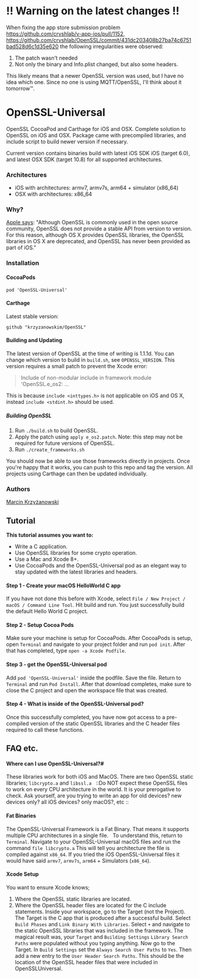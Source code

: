 # ‼️ Warning on the latest changes ‼️


When fixing the app store submission problem https://github.com/crvshlab/v-app-ios/pull/1152, https://github.com/crvshlab/OpenSSL/commit/431dc203408b27ba74c6751bad528d6c1d35e620 the following irregularities were observed:
1. The patch wasn't needed
2. Not only the binary and Info.plist changed, but also some headers.

This likely means that a newer OpenSSL version was used, but I have no idea which one. Since no one is using MQTT/OpenSSL, I'll think about it tomorrow™.

# OpenSSL-Universal

OpenSSL CocoaPod and Carthage for iOS and OSX. Complete solution to OpenSSL on iOS and OSX. Package came with precompiled libraries, and include script to build newer version if necessary.

Current version contains binaries build with latest iOS SDK iOS (target 6.0), and latest OSX SDK (target 10.8) for all supported architectures.

### Architectures

- iOS with architectures: armv7, armv7s, arm64 + simulator (x86_64)
- OSX with architectures: x86_64

### Why?

[Apple says](https://developer.apple.com/library/mac/documentation/security/Conceptual/cryptoservices/GeneralPurposeCrypto/GeneralPurposeCrypto.html):
"Although OpenSSL is commonly used in the open source community, OpenSSL does not provide a stable API from version to version. For this reason, although OS X provides OpenSSL libraries, the OpenSSL libraries in OS X are deprecated, and OpenSSL has never been provided as part of iOS."

### Installation

#### CocoaPods

````
pod 'OpenSSL-Universal'
````

#### Carthage

Latest stable version:

```
github "krzyzanowskim/OpenSSL"
```

#### Building and Updating

The latest version of OpenSSL at the time of writing is 1.1.1d. You can change which version to build in `build.sh`, see `OPENSSL_VERSION`. This version requires a small patch to prevent the Xcode error:

> Include of non-modular include in framework module 'OpenSSL.e_os2: ...

This is because `include <inttypes.h>` is not applicable on iOS and OS X, instead `include <stdint.h>` should be used.

##### Building OpenSSL

1. Run `./build.sh` to build OpenSSL.
1. Apply the patch using `apply e_os2.patch`. Note: this step may not be required for future versions of OpenSSL.
1. Run `./create_frameworks.sh`

You should now be able to use those frameworks directly in projects. Once you're happy that it works, you can push to this repo and tag the version. All projects using Carthage can then be updated individually.

### Authors

[Marcin Krzyżanowski](https://twitter.com/krzyzanowskim)

## Tutorial
**This tutorial assumes you want to:** <br>
  - Write a C application.<br>
  - Use OpenSSL libraries for some crypto operation.<br>
  - Use a Mac and Xcode 8+.<br>
  - Use CocoaPods and the OpenSSL-Universal pod as an elegant way to stay updated with the latest libraries and headers.<br>

#### Step 1 - Create your macOS HelloWorld C app
If you have not done this before with Xcode, select  `File / New Project / macOS / Command Line Tool`.  Hit build and run.  You just successfully build the default Hello World C project.

#### Step 2 - Setup Cocoa Pods
Make sure your machine is setup for CocoaPods.
After CocoaPods is setup, open `Terminal` and navigate to your project folder and run `pod init`.
After that has completed, type `open -a Xcode Podfile`.

#### Step 3 - get the OpenSSL-Universal pod
Add `pod 'OpenSSL-Universal'` inside the podfile.
Save the file.
Return to `Terminal` and run `Pod Install`.
After that download completes, make sure to close the C project and open the workspace file that was created.

#### Step 4 - What is inside of the OpenSSL-Universal pod?
Once this successfully completed, you have now got access to a pre-compiled version of the static OpenSSL libraries and the C header files required to call these functions.



## FAQ etc.
#### Where can I use OpenSSL-Universal?#
These libraries work for both iOS and MacOS.  There are two OpenSSL static libraries; `libcrypto.a` and `libssl.a`     ::Do NOT expect these OpenSSL files to work on every CPU architecture in the world. It is your prerogative to check.  Ask yourself, are you trying to write an app for old devices? new devices only? all iOS devices? only macOS?, etc ::

#### Fat Binaries
The OpenSSL-Universal Framework is a Fat Binary. That means it supports multiple CPU architectures in a single file.    To understand this, return to `Terminal`.  Navigate to your OpenSSL-Universal macOS files and run the command `file libcrypto.a`  This will tell you architecture the file is compiled against `x86_64`.  If you tried the iOS OpenSSL-Universal files it would have said `armv7`, `armv7s`, `arm64` + Simulators (`x86_64`).

#### Xcode Setup
You want to ensure Xcode knows;

1. Where the OpenSSL static libraries are located.
2. Where the OpenSSL header files are located for the C include statements.
Inside your workspace, go to the Target (not the Project).  The Target is the C app that is produced after a successful build. Select `Build Phases` and `Link Binary With Libraries`.  Select `+` and navigate to the static OpenSSL libraries that was included in the framework.  The magical result was, your `Target` and `Building Settings` `Library Search Paths` were populated without you typing anything. Now go to the  Target.  In `Build Settings` set the `Always Search User Paths` to `Yes`. Then add a new entry to the `User Header Search Paths`. This should be the location of the OpenSSL header files that were included in OpenSSLUniversal.
